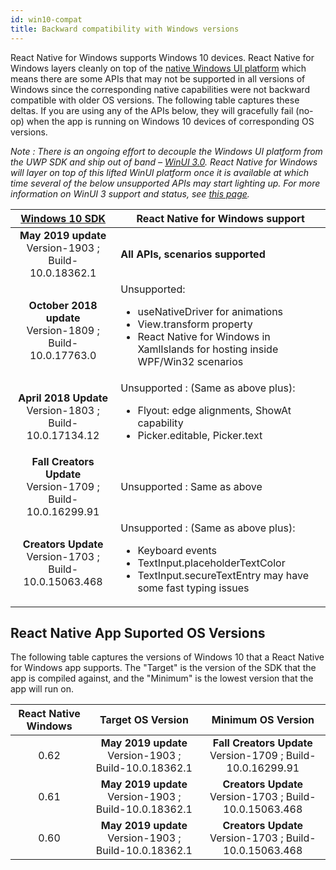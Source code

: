 ```yaml
---
id: win10-compat
title: Backward compatibility with Windows versions
---
```


React Native for Windows supports Windows 10 devices. React Native for Windows layers cleanly on top of the [native Windows UI platform](https://github.com/microsoft/microsoft-ui-xaml) which means there are some APIs that may not be supported in all versions of Windows since the corresponding native capabilities were not backward compatible with older OS versions. The following table captures these deltas. If you are using any of the APIs below, they will gracefully fail (no-op) when the app is running on Windows 10 devices of corresponding OS versions.

_Note : There is an ongoing effort to decouple the Windows UI platform from the UWP SDK and ship out of band – [WinUI 3.0](https://github.com/microsoft/microsoft-ui-xaml/blob/master/docs/roadmap.md#winui-3-q4-2019---2020). React Native for Windows will layer on top of this lifted WinUI platform once it is available at which time several of the below unsupported APIs may start lighting up. For more information on WinUI 3 support and status, see [this page](winui3.md)._

| [Windows 10 SDK](https://developer.microsoft.com/en-us/windows/downloads/sdk-archive) | React Native for Windows support |
| :-----------------------------------------------------------------------------------: | ----- |
| **May 2019 update**<br> Version-1903 ; Build-10.0.18362.1 | **All APIs, scenarios supported** |
| **October 2018 update**<br> Version-1809 ; Build-10.0.17763.0 | Unsupported: <ul><li>useNativeDriver for animations</li><li>View.transform property</li><li>React Native for Windows in XamlIslands for hosting inside WPF/Win32 scenarios</li> |
| **April 2018 Update**<br> Version-1803 ; Build-10.0.17134.12 | Unsupported : (Same as above plus): <ul><li>Flyout: edge alignments, ShowAt capability</li><li>Picker.editable, Picker.text</li> |
| **Fall Creators Update**<br> Version-1709 ; Build-10.0.16299.91 | Unsupported : Same as above |
| **Creators Update**<br> Version-1703 ; Build-10.0.15063.468 | Unsupported : (Same as above plus): <ul><li>Keyboard events</li><li>TextInput.placeholderTextColor</li><li>TextInput.secureTextEntry may have some fast typing issues</li> |

## React Native App Suported OS Versions

The following table captures the versions of Windows 10 that a React Native for Windows app supports. The "Target" is the version of the SDK that the app is compiled against, and the "Minimum" is the lowest version that the app will run on.

| React Native Windows | Target OS Version | Minimum OS Version |
| :--: | :-: | :-: |
| 0.62 | **May 2019 update**<br> Version-1903 ; Build-10.0.18362.1 | **Fall Creators Update**<br> Version-1709 ; Build-10.0.16299.91 |
| 0.61 | **May 2019 update**<br> Version-1903 ; Build-10.0.18362.1 | **Creators Update**<br> Version-1703 ; Build-10.0.15063.468 |
| 0.60 | **May 2019 update**<br> Version-1903 ; Build-10.0.18362.1 | **Creators Update**<br> Version-1703 ; Build-10.0.15063.468 |
